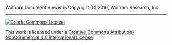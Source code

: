 Wolfram Document Viewer is Copyright (C) 2016, Wolfram Research, Inc.

---

[![Create Commons License](https://i.creativecommons.org/l/by-nc/4.0/88x31.png)](http://creativecommons.org/licenses/by-nc/4.0/)


This work is licensed under a [Creative Commons Attribution-NonCommercial 4.0 International License](http://creativecommons.org/licenses/by-nc/4.0/).

